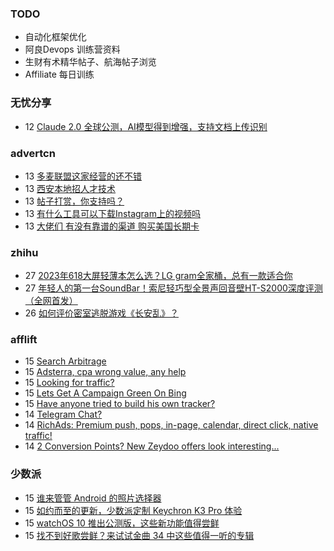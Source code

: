 ### TODO
-  自动化框架优化
-  阿良Devops 训练营资料
-  生财有术精华帖子、航海帖子浏览
-  Affiliate 每日训练

### 无忧分享
<!-- ruyo:START -->
-  12 [Claude 2.0 全球公测，AI模型得到增强，支持文档上传识别](https://51.ruyo.net/18428.html)<!-- ruyo:END -->

### advertcn
<!-- advertcn:START -->
-  13 [多麦联盟这家经营的还不错](https://www.advertcn.com/forum.php?mod=viewthread&tid=111194)
-  13 [西安本地招人才技术](https://www.advertcn.com/forum.php?mod=viewthread&tid=111193)
-  13 [帖子打赏，你支持吗？](https://www.advertcn.com/forum.php?mod=viewthread&tid=111191)
-  13 [有什么工具可以下载Instagram上的视频吗](https://www.advertcn.com/forum.php?mod=viewthread&tid=111190)
-  13 [大佬们 有没有靠谱的渠道 购买美国长期卡](https://www.advertcn.com/forum.php?mod=viewthread&tid=111187)<!-- advertcn:END -->

### zhihu
<!-- zhihu:START -->
-  27 [2023年618大屏轻薄本怎么选？LG gram全家桶，总有一款适合你](http://zhuanlan.zhihu.com/p/632641888?utm_campaign=rss&utm_medium=rss&utm_source=rss&utm_content=title)
-  27 [年轻人的第一台SoundBar！索尼轻巧型全景声回音壁HT-S2000深度评测（全网首发）](http://zhuanlan.zhihu.com/p/630990296?utm_campaign=rss&utm_medium=rss&utm_source=rss&utm_content=title)
-  26 [如何评价密室逃脱游戏《长安乱》？](http://www.zhihu.com/question/563950552/answer/3045961312?utm_campaign=rss&utm_medium=rss&utm_source=rss&utm_content=title)<!-- zhihu:END -->

### afflift
<!-- afflift:START -->
-  15 [Search Arbitrage](https://afflift.com/f/threads/search-arbitrage.11289/)
-  15 [Adsterra, cpa wrong value, any help](https://afflift.com/f/threads/adsterra-cpa-wrong-value-any-help.11288/)
-  15 [Looking for traffic?](https://afflift.com/f/threads/looking-for-traffic.10866/)
-  15 [Lets Get A Campaign Green On Bing](https://afflift.com/f/threads/lets-get-a-campaign-green-on-bing.9391/)
-  15 [Have anyone tried to build his own tracker?](https://afflift.com/f/threads/have-anyone-tried-to-build-his-own-tracker.11280/)
-  14 [Telegram Chat?](https://afflift.com/f/threads/telegram-chat.11283/)
-  14 [RichAds: Premium push, pops, in-page, calendar, direct click, native traffic!](https://afflift.com/f/threads/richads-premium-push-pops-in-page-calendar-direct-click-native-traffic.991/)
-  14 [2 Conversion Points? New Zeydoo offers look interesting...](https://afflift.com/f/threads/2-conversion-points-new-zeydoo-offers-look-interesting.11257/)<!-- afflift:END -->

### 少数派
<!-- sspai:START -->
-  15 [谁来管管 Android 的照片选择器](https://sspai.com/prime/story/android-mediastore-explained)
-  15 [如约而至的更新，少数派定制 Keychron K3 Pro 体验](https://sspai.com/post/81074)
-  15 [watchOS 10 推出公测版，这些新功能值得尝鲜](https://sspai.com/post/81166)
-  15 [找不到好歌尝鲜？来试试金曲 34 中这些值得一听的专辑](https://sspai.com/post/81158)<!-- sspai:END -->
